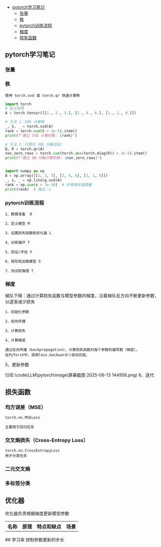 <!-- TOC -->
  * [pytorch学习笔记](#pytorch学习笔记)
    * [张量](#张量)
    * [秩](#秩)
    * [pytorch训练流程](#pytorch训练流程)
    * [梯度](#梯度)
    * [损失函数](#损失函数)
<!-- TOC -->
## pytorch学习笔记

### 张量

### 秩
    使用 torch.svd 或 torch.qr 快速计算秩
```python
import torch
# 定义矩阵
A = torch.tensor([[1., 2., 3.], [2., 4., 6.], [1., 1., 0.]])

# 方法 1：SVD 计算秩
_, S, _ = torch.svd(A)
rank = torch.sum(S > 1e-5).item()
print(f"通过 SVD 计算的秩: {rank}")

# 方法 2：行简化（QR 分解近似）
Q, R = torch.qr(A)
non_zero_rows = torch.sum(torch.abs(torch.diag(R)) > 1e-5).item()
print(f"通过 QR 分解计算的秩: {non_zero_rows}")


import numpy as np
A = np.array([[1, 2, 3], [2, 4, 6], [1, 1, 0]])
_, s, _ = np.linalg.svd(A)
rank = np.sum(s > 1e-10)  # 非零奇异值数量
print(rank)  # 输出：2
```
### pytorch训练流程
    1、数据准备  D
    
    2、定义模型 M
    
    3、设置损失函数和优化器 L
    
    4、训练循环 T
    
    5、验证/评估 V
    
    6、保存和加载模型 S
    
    7、测试和推理 T

### 梯度
梯队下降：通过计算损失函数与模型参数的梯度，沿着梯队反方向不断更新参数，以逐渐减少损失

    1、初始化参数
    
    2、前向传播
    
    3、计算损失
    
    4、计算梯度

    通过反向传播（backpropagation），计算损失函数对每个参数的偏导数（梯度）。
    在PyTorch中，调用loss.backward()自动完成。

5、更新参数

![](E:\code\LLM\pytorch\image\屏幕截图 2025-06-13 144956.png)
6、迭代

## 损失函数

### 均方误差（MSE）

    torch.nn.MSELoss

    主要用于回归任务

### 交叉熵损失（Cross-Entropy Loss）

    torch.nn.CrossEntropyLoss
    用于分类任务
### 二元交叉熵
   
### 多标签分类
## 优化器

优化器负责根据梯度更新模型参数

<table>
    <tr>
        <th>名称</th>
        <th>原理</th>
        <th>特点和缺点</th>
        <th>场景</th>
    </tr>
</table>
## 学习率
控制参数更新的步长



